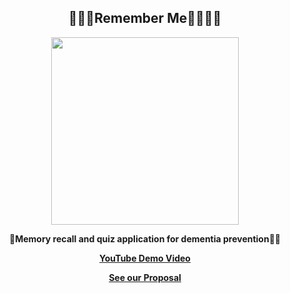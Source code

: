 <h2 align="center">🧓👨‍🦳Remember Me👨‍🦰👩‍🦰</h2>
<p align="center"><img src="https://user-images.githubusercontent.com/83996346/229106792-4f8ef8ce-8eeb-431c-a26c-cd52c7953173.png" width="300" height="300"></p>

**<p align="center">🧓Memory recall and quiz application for dementia prevention👨‍🦳</p>**
**<p align="center">[YouTube Demo Video](https://youtu.be/r7Z8ZWM2cck)</p>**
**<p align="center">[See our Proposal](https://legend-clownfish-34e.notion.site/Remember-Me-91b1c0aaf2a540d9bcc852900468883e)</p>**
